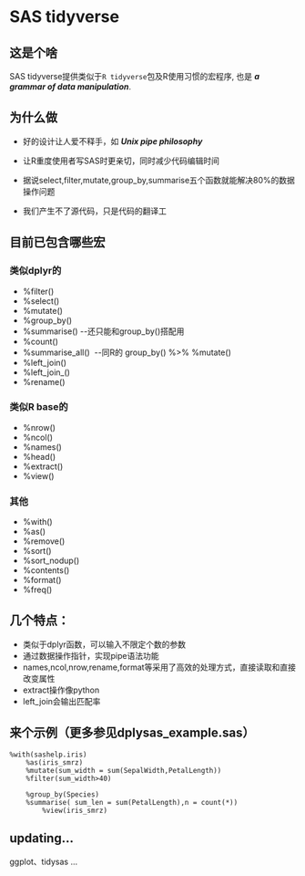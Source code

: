 # SAS tidyverse

## 这是个啥
SAS tidyverse提供类似于`R tidyverse`包及R使用习惯的宏程序, 也是 ***a grammar of data manipulation***.

## 为什么做
   
   * 好的设计让人爱不释手，如 ***Unix pipe philosophy*** 
 
   * 让R重度使用者写SAS时更亲切，同时减少代码编辑时间
   
   * 据说select,filter,mutate,group_by,summarise五个函数就能解决80%的数据操作问题
   
   * 我们产生不了源代码，只是代码的翻译工

## 目前已包含哪些宏
### 类似dplyr的
 * %filter()
 * %select()
 * %mutate()
 * %group_by()
 * %summarise()  --还只能和group_by()搭配用
 * %count()
 * %summarise_all()  --同R的 group_by() %>% %mutate()
 * %left_join()
 * %left_join_()
 * %rename()
 
### 类似R base的
 * %nrow()
 * %ncol()
 * %names()
 * %head()
 * %extract()
 * %view()
### 其他
 * %with()
 * %as()
 * %remove()
 * %sort()
 * %sort_nodup()
 * %contents()
 * %format()
 * %freq()

## 几个特点：
* 类似于dplyr函数，可以输入不限定个数的参数
* 通过数据操作指针，实现pipe语法功能
* names,ncol,nrow,rename,format等采用了高效的处理方式，直接读取和直接改变属性
* extract操作像python 
* left_join会输出匹配率


## 来个示例（更多参见dplysas_example.sas）

```SAS
%with(sashelp.iris)
	%as(iris_smrz) 
	%mutate(sum_width = sum(SepalWidth,PetalLength))
	%filter(sum_width>40)
 
	%group_by(Species)
	%summarise( sum_len = sum(PetalLength),n = count(*))
        %view(iris_smrz)
```

## updating...

ggplot、tidysas ...





